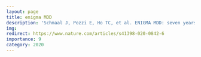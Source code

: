 ```yaml
---
layout: page
title: enigma MDD
description: 'Schmaal J, Pozzi E, Ho TC, et al. ENIGMA MDD: seven years of global neuroimaging studies of major depression through worldwide data sharing. Transl Psychiatry'
img: 
redirect: https://www.nature.com/articles/s41398-020-0842-6
importance: 9
category: 2020
---
```




